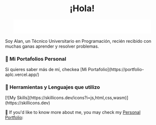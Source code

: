 <h1 align="center">¡Hola!</h1>
<p align="center">
  <a href="https://github.com/shaurya-src">
    <img src="https://github.com/shaurya-src/shaurya-src/blob/main/Assets/Hello%20world.gif" width="450">
  </a>
</p>
Soy Alan, un Técnico Universitario en Programación, recién recibido con muchas ganas aprender y resolver problemas.

<h3>💼 Mi Portafolios Personal</h3>
Si quieres saber más de mí, checkea [Mi Portafolio](https://portfolio-aplc.vercel.app/)

<h3>🔧 Herramientas y Lenguajes que utilizo</h3>
[![My Skills](https://skillicons.dev/icons?i=js,html,css,wasm)](https://skillicons.dev)

📝 If you'd like to know more about me, you may check my [Personal Portfolio](https://medium.com/@jadehatanaka): 

